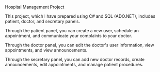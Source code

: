 Hospital Management Project

This project, which I have prepared using C# and SQL (ADO.NET), includes patient, doctor, and secretary panels.

Through the patient panel, you can create a new user, schedule an appointment, and communicate your complaints to your doctor.

Through the doctor panel, you can edit the doctor's user information, view appointments, and view announcements.

Through the secretary panel, you can add new doctor records, create announcements, edit appointments, and manage patient procedures.
